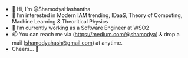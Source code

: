 - 👋 Hi, I’m @ShamodyaHashantha
- 👀 I’m interested in Modern IAM trending, IDaaS, Theory of Computing, Machine Learning & Theoritical Physics
- 🌱 I’m currently working as a Software Engineer at WSO2
- 📫 You can reach me via (https://medium.com/@shamodya) & drop a mail (shamodyahash@gmail.com) at anytime.
- Cheers... 🥂 

<!---
ShamodyaHashantha/ShamodyaHashantha is a ✨ special ✨ repository because its `README.md` (this file) appears on your GitHub profile.
You can click the Preview link to take a look at your changes.
--->
